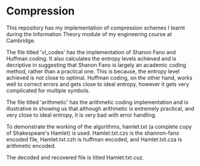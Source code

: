 # Compression

This repository has my implementation of compression schemes I learnt during the Information Theory module of my engineering course at Cambridge.

The file titled 'vl_codes' has the implementation of Shanon Fano and Huffman coding. It also calculates the entropy levels achieved and is decriptive in suggesting that Shanon Fano is largely an academic coding method, rather than a practical one. This is because, the entropy level achieved is not close to optimal. Huffman coding, on the other hand, works well to correct errors and gets close to ideal entropy, however it gets very complicated for multiple symbols.

The file titled 'arithmetic' has the arithmetic coding implementation and is illustrative in showing us that although arithmetic is extremely practical, and very close to ideal entropy, it is very bad with error handling.

To demonstrate the working of the algorithms, hamlet.txt (a complete copy of Shakespeare's Hamlet) is used. Hamlet.txt.czs is the shannon-fano encoded file, Hamlet.txt.czh is huffman encoded, and Hamlet.txt.cza is arithmetic encoded. 

The decoded and recovered file is titled Hamlet.txt.cuz.
